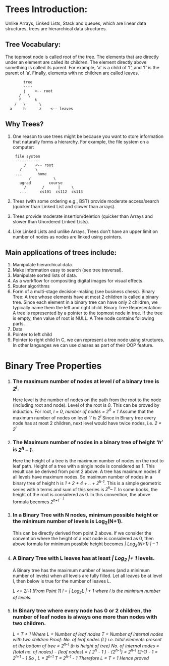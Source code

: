 # Trees Introduction: 
  Unlike Arrays, Linked Lists, Stack and queues, which are linear data structures, trees are hierarchical data structures.
## Tree Vocabulary: 
  The topmost node is called root of the tree. The elements that are directly under an element are called its children. The element directly above something is called its parent. For example, ‘a’ is a child of ‘f’, and ‘f’ is the parent of ‘a’. Finally, elements with no children are called leaves. 

            tree
            ----
            j    <-- root
          /   \
          f      k  
        /   \      \
      a     h      z    <-- leaves

## Why Trees? 
1. One reason to use trees might be because you want to store information that naturally forms a hierarchy. For example, the file system on a computer: 

        file system
        -----------
            /    <-- root
          /      \
        ...       home
              /          \
          ugrad        course
            /       /      |     \
          ...      cs101  cs112  cs113

2. Trees (with some ordering e.g., BST) provide moderate access/search (quicker than Linked List and slower than arrays). 
3. Trees provide moderate insertion/deletion (quicker than Arrays and slower than Unordered Linked Lists). 
4. Like Linked Lists and unlike Arrays, Trees don’t have an upper limit on number of nodes as nodes are linked using pointers.

## Main applications of trees include: 
1. Manipulate hierarchical data. 
2. Make information easy to search (see tree traversal). 
3. Manipulate sorted lists of data. 
4. As a workflow for compositing digital images for visual effects. 
5. Router algorithms 
6. Form of a multi-stage decision-making (see business chess). 
Binary Tree: A tree whose elements have at most 2 children is called a binary tree. Since each element in a binary tree can have only 2 children, we typically name them the left and right child. 
Binary Tree Representation: A tree is represented by a pointer to the topmost node in tree. If the tree is empty, then value of root is NULL. 
A Tree node contains following parts. 
1. Data 
2. Pointer to left child 
3. Pointer to right child
In C, we can represent a tree node using structures. In other languages we can use classes as part of their OOP feature.

# Binary Tree Properties

1. ### The maximum number of nodes at level *l* of a binary tree is *2<sup>l</sup>*. 
    Here level is the number of nodes on the path from the root to the node (including root and node). Level of the root is *0*. 
    This can be proved by induction. 
    For root, *l = 0*, *number of nodes = 2<sup>0</sup> = 1* 
    Assume that the maximum number of nodes on level ‘l’ is *2<sup>l</sup>* 
    Since in Binary tree every node has at most 2 children, next level would have twice nodes, i.e. *2 * 2<sup>l<sup>* 

2. ### The Maximum number of nodes in a binary tree of height *‘h’* is *2<sup>h</sup> – 1*. 
    Here the height of a tree is the maximum number of nodes on the root to leaf path. Height of a tree with a single node is considered as 1. 
    This result can be derived from point 2 above. A tree has maximum nodes if all levels have maximum nodes. So maximum number of nodes in a binary tree of height h is *1 + 2 + 4 + .. + 2<sup>h-1</sup>*. This is a simple geometric series with h terms and sum of this series is *2<sup>h</sup>– 1*. 
    In some books, the height of the root is considered as 0. In this convention, the above formula becomes *2<sup>h+1<sup> – 1* 

3. ### In a Binary Tree with N nodes, minimum possible height or the minimum number of levels is Log<sub>2</sub>(N+1).
    This can be directly derived from point 2 above. If we consider the convention where the height of a root node is considered as 0, then above formula for minimum possible height becomes *| Log<sub>2</sub>(N+1) | – 1* 

4. ### A Binary Tree with L leaves has at least *| Log<sub>2</sub> |+ 1*   levels. 
    A Binary tree has the maximum number of leaves (and a minimum number of levels) when all levels are fully filled. Let all leaves be at level l, then below is true for the number of leaves L.

      *L   <=  2l-1  [From Point 1]
      l =   | Log<sub>2</sub>L | + 1 
      where l is the minimum number of levels.*

5. ### In Binary tree where every node has 0 or 2 children, the number of leaf nodes is always one more than nodes with two children.

      *L = T + 1
      Where L = Number of leaf nodes
      T = Number of internal nodes with two children
      Proof:
      No. of leaf nodes (L) i.e. total elements present at the bottom of tree = 
      2<sup>h-1</sup> (h is height of tree)
      No. of internal nodes = {total no. of nodes} - {leaf nodes} = 
      { 2<sup>h</sup> - 1 } - {2<sup>h-1</sup>} = 2<sup>h-1</sup> (2-1) - 1 = 2<sup>h-1</sup> - 1
      So , L = 2<sup>h-1</sup>
          T = 2<sup>h-1</sup> - 1
      Therefore L = T + 1
      Hence proved*
